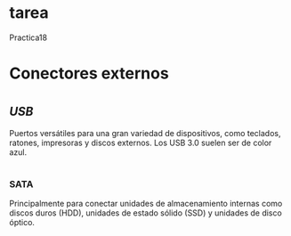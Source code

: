 # tarea
Practica18
# <h1> Conectores externos

# <h2> _USB_
Puertos versátiles para una gran variedad de dispositivos, como teclados, ratones, impresoras y discos externos. Los USB 3.0 suelen ser de color azul. 
# <h3> __SATA__
Principalmente para conectar unidades de almacenamiento internas como discos duros (HDD), unidades de estado sólido (SSD) y unidades de disco óptico. 


